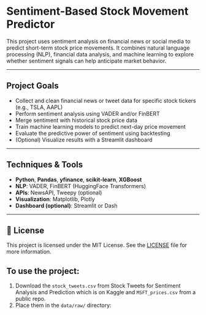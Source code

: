 # Sentiment-Based Stock Movement Predictor

This project uses sentiment analysis on financial news or social media to predict short-term stock price movements. It combines natural language processing (NLP), financial data analysis, and machine learning to explore whether sentiment signals can help anticipate market behavior.

---

## Project Goals

- Collect and clean financial news or tweet data for specific stock tickers (e.g., TSLA, AAPL)
- Perform sentiment analysis using VADER and/or FinBERT
- Merge sentiment with historical stock price data
- Train machine learning models to predict next-day price movement
- Evaluate the predictive power of sentiment using backtesting
- (Optional) Visualize results with a Streamlit dashboard

---

## Techniques & Tools

- **Python**, **Pandas**, **yfinance**, **scikit-learn**, **XGBoost**
- **NLP**: VADER, FinBERT (HuggingFace Transformers)
- **APIs**: NewsAPI, Tweepy (optional)
- **Visualization**: Matplotlib, Plotly
- **Dashboard (optional)**: Streamlit or Dash

---

## 📄 License

This project is licensed under the MIT License. See the [LICENSE](./LICENSE) file for more information.

## To use the project:

1. Download the `stock_tweets.csv` from Stock Tweets for Sentiment Analysis and Prediction which is on Kaggle and `MSFT_prices.csv` from a public repo.
2. Place them in the `data/raw/` directory:
